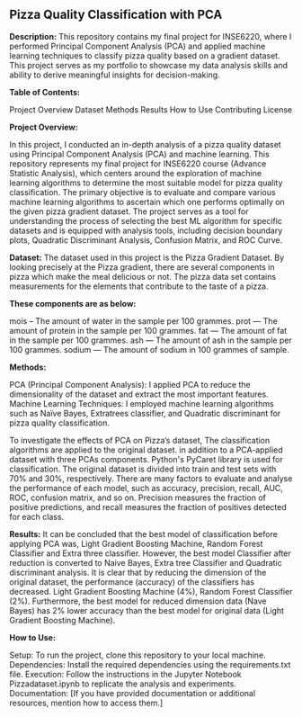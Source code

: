 ## Pizza Quality Classification with PCA

**Description:**
This repository contains my final project for INSE6220, where I performed Principal Component Analysis (PCA) and applied machine learning techniques to classify pizza quality based on a gradient dataset. This project serves as my portfolio to showcase my data analysis skills and ability to derive meaningful insights for decision-making.

**Table of Contents:**

Project Overview
Dataset
Methods
Results
How to Use
Contributing
License


**Project Overview:**

In this project, I conducted an in-depth analysis of a pizza quality dataset using Principal Component Analysis (PCA) and machine learning. This repository represents my final project for INSE6220 course (Advance Statistic Analysis), which centers around the exploration of machine learning algorithms to determine the most suitable model for pizza quality classification. The primary objective is to evaluate and compare various machine learning algorithms to ascertain which one performs optimally on the given pizza gradient dataset. The project serves as a tool for understanding the process of selecting the best ML algorithm for specific datasets and is equipped with analysis tools, including decision boundary plots, Quadratic Discriminant Analysis, Confusion Matrix, and ROC Curve.



**Dataset:**
The dataset used in this project is the Pizza Gradient Dataset. By looking precisely at the Pizza gradient, there are several components in pizza which make the meal delicious or not. The pizza data set contains measurements for the elements that contribute to the taste of a pizza. 

**These components are as below:**

mois – The amount of water in the sample per 100 grammes.
prot — The amount of protein in the sample per 100 grammes.
fat — The amount of fat in the sample per 100 grammes. ash — The amount of ash in the sample per 100 grammes.
sodium — The amount of sodium in 100 grammes of sample.

**Methods:**

PCA (Principal Component Analysis): I applied PCA to reduce the dimensionality of the dataset and extract the most important features.
Machine Learning Techniques: I employed machine learning algorithms such as Naïve Bayes, Extratrees classifier, and Quadratic discriminant for pizza quality classification.


To investigate the effects of PCA on Pizza’s dataset, The classification algorithms are applied to the original dataset. in addition to a PCA-applied dataset with three PCAs components. Python's PyCaret library is used for classification. The original dataset is divided into train and test sets with 70% and 30%, respectively.
There are many factors to evaluate and analyse the performance of each model, such as accuracy, precision, recall, AUC, ROC, confusion matrix, and so on. Precision measures the fraction of positive predictions, and recall measures the fraction of positives detected for each class.




**Results:**
It can be concluded that the best model of classification before applying PCA was, Light Gradient Boosting Machine, Random Forest Classifier and Extra three classifier. However,  the best model Classifier after reduction is converted to Naive Bayes, Extra tree Classifier and Quadratic discriminant analysis.
It is clear that by reducing the dimension of the original dataset, the performance (accuracy) of the classifiers has decreased. Light Gradient Boosting Machine (4%), Random Forest Classifier (2%). Furthermore, the best model for reduced dimension data (Nave Bayes) has 2% lower accuracy than the best model for original data (Light Gradient Boosting Machine).


**How to Use:**

Setup: To run the project, clone this repository to your local machine.
Dependencies: Install the required dependencies using the requirements.txt file.
Execution: Follow the instructions in the Jupyter Notebook Pizzadataset.ipynb to replicate the analysis and experiments.
Documentation: [If you have provided documentation or additional resources, mention how to access them.]

